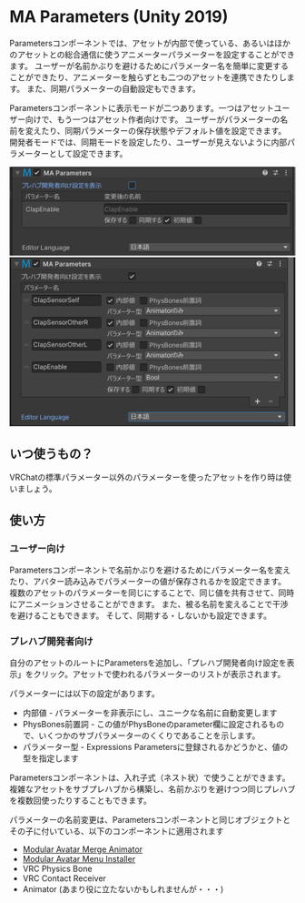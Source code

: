 ﻿# MA Parameters (Unity 2019)

Parametersコンポーネントでは、アセットが内部で使っている、あるいはほかのアセットとの総合通信に使うアニメーターパラメーターを設定することができます。
ユーザーが名前かぶりを避けるためにパラメーター名を簡単に変更することができたり、アニメーターを触らずとも二つのアセットを連携できたりします。
また、同期パラメーターの自動設定もできます。

Parametersコンポーネントに表示モードが二つあります。一つはアセットユーザー向けで、もう一つはアセット作者向けです。
ユーザーがパラメーターの名前を変えたり、同期パラメーターの保存状態やデフォルト値を設定できます。
開発者モードでは、同期モードを設定したり、ユーザーが見えないように内部パラメーターとして設定できます。

![End-user display](parameters-enduser.png) ![Developer display](parameters-devmode.png)

## いつ使うもの？

VRChatの標準パラメーター以外のパラメーターを使ったアセットを作り時は使いましょう。

## 使い方

### ユーザー向け

Parametersコンポーネントで名前かぶりを避けるためにパラメーター名を変えたり、アバター読み込みでパラメーターの値が保存されるかを設定できます。
複数のアセットのパラメーターを同じにすることで、同じ値を共有させて、同時にアニメーションさせることができます。
また、被る名前を変えることで干渉を避けることもできます。 そして、同期する・しないかも設定できます。

### プレハブ開発者向け

自分のアセットのルートにParametersを追加し、「プレハブ開発者向け設定を表示」をクリック。アセットで使われるパラメーターのリストが表示されます。

パラメーターには以下の設定があります。
* 内部値 - パラメーターを非表示にし、ユニークな名前に自動変更します
* PhysBones前置詞 - この値がPhysBoneのparameter欄に設定されるもので、いくつかのサブパラメーターのくくりであることを示します。
* パラメーター型 - Expressions Parametersに登録されるかどうかと、値の型を指定します

Parametersコンポーネントは、入れ子式（ネスト状）で使うことができます。複雑なアセットをサブプレハブから構築し、名前かぶりを避けつつ同じプレハブを複数回使ったりすることもできます。

パラメーターの名前変更は、Parametersコンポーネントと同じオブジェクトとその子に付いている、以下のコンポーネントに適用されます
* [Modular Avatar Merge Animator](/ja/docs/reference/merge-animator)
* [Modular Avatar Menu Installer](/ja/docs/reference/menu-installer)
* VRC Physics Bone
* VRC Contact Receiver
* Animator (あまり役に立たないかもしれませんが・・・)